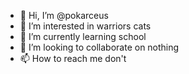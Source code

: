 - 👋 Hi, I’m @pokarceus
- 👀 I’m interested in warriors cats
- 🌱 I’m currently learning school
- 💞️ I’m looking to collaborate on nothing
- 📫 How to reach me don't

<!---
pokarceus/pokarceus is a ✨ special ✨ repository because its `README.md` (this file) appears on your GitHub profile.
You can click the Preview link to take a look at your changes.
--->
